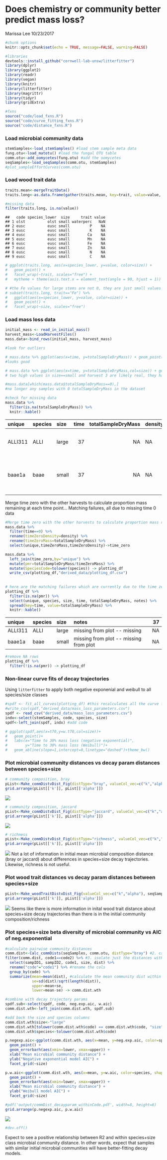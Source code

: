 Does chemistry or community better predict mass loss?
================
Marissa Lee
10/23/2017

``` r
#chunk options
knitr::opts_chunk$set(echo = TRUE, message=FALSE, warning=FALSE)

#libraries
devtools::install_github("cornwell-lab-unsw/litterfitter")
library(dplyr)
library(ggplot2)
library(readr)
library(vegan)
library(knitr)
library(litterfitter)
library(magrittr)
library(tidyr)
library(gridExtra)

#fxns
source("code/load_fxns.R")
source("code/curve_fitting_fxns.R")
source("code/distance_fxns.R")
```

### Load microbial community data

``` r
stemSamples<-load_stemSamples() #load stem sample meta data
fung.otu<-load_matotu() #load the fungal OTU table
comm.otu<-add_oomycetes(fung.otu) #add the oomycetes
seqSamples<-load_seqSamples(comm.otu, stemSamples)
#plot_sampleEffortCurves(comm.otu)
```

### Load wood trait data

``` r
traits.mean<-mergeTraitData()
traits.long<-as.data.frame(gather(traits.mean, key=trait, value=value, -(1:3)))

#missing data
filter(traits.long, is.na(value))
```

    ##   code species_lower  size     trait value
    ## 1 olst          olst small waterperc   NaN
    ## 2 eusc          eusc small         P    NA
    ## 3 eusc          eusc small         K    NA
    ## 4 eusc          eusc small        Ca    NA
    ## 5 eusc          eusc small        Mn    NA
    ## 6 eusc          eusc small        Fe    NA
    ## 7 eusc          eusc small        Zn    NA
    ## 8 eusc          eusc small         N    NA
    ## 9 eusc          eusc small         C    NA

``` r
# ggplot(traits.long, aes(x=species_lower, y=value, color=size)) + 
#   geom_point() + 
#   facet_wrap(~trait, scales="free") +
#   mytheme + theme(axis.text.x = element_text(angle = 90, hjust = 1))

# #the Fe values for large stems are not 0, they are just small values
# subset(traits.long, trait=="Fe") %>%
#   ggplot(aes(x=species_lower, y=value, color=size)) + 
#   geom_point() +
#   facet_wrap(~size, scales="free")
```

### Load mass loss data

``` r
initial_mass <- read_in_initial_mass()
harvest_mass<-LoadHarvestFiles()
mass.data<-bind_rows(initial_mass, harvest_mass)

#look for outliers

# mass.data %>% ggplot(aes(x=time, y=totalSampleDryMass)) + geom_point(alpha=0.6)+theme_bw() 
#looks good

# mass.data %>% ggplot(aes(x=time, y=totalSampleDryMass,col=size)) + geom_point(position="jitter",alpha=0.6)+theme_bw()+scale_y_log10()
# two high values in size==small and harvest 3 are likely real, they have been checked

#mass.data[which(mass.data$totalSampleDryMass==0),]
#no longer any samples with 0 totalSampleDryMass in the dataset

#check for missing data
mass.data %>%
  filter(is.na(totalSampleDryMass)) %>%
  knitr::kable()
```

| unique  | species | size  |  time|  totalSampleDryMass| density | fruiting | insects | drill |  bark\_density|  xylem\_density|  total\_density| notes                                  |
|:--------|:--------|:------|-----:|-------------------:|:--------|:---------|:--------|:------|--------------:|---------------:|---------------:|:---------------------------------------|
| ALLI311 | ALLI    | large |    37|                  NA| NA      |          | NA      | no    |             NA|              NA|              NA| missing from plot -- missing           |
| baae1a  | baae    | small |    37|                  NA| NA      |          | NA      | no    |             NA|              NA|              NA| missing from plot -- missing from plot |

Merge time zero with the other harvests to calculate proportion mass remaining at each time point... Matching failures, all due to missing time 0 data

``` r
#Merge time zero with the other harvests to calculate proportion mass remaining at each time point
mass.data %>%
  filter(time==0) %>%
  rename(timeZeroDensity=density) %>%
  rename(timeZeroMass=totalSampleDryMass) %>%
  select(unique,timeZeroMass,timeZeroDensity)->time_zero

mass.data %>%
  left_join(time_zero,by="unique") %>%
  mutate(pmr=totalSampleDryMass/timeZeroMass) %>%
  mutate(SpeciesCode=tolower(species)) -> plotting_df
  write_csv(plotting_df,"derived_data/plotting_df.csv")
  
  
# here are the matching failures which are currently due to the time zero adjustment for moisture
plotting_df %>%
  filter(is.na(pmr)) %>%
  select(unique, species, size, time, totalSampleDryMass, notes) %>%
  spread(key=time, value=totalSampleDryMass) %>%
  knitr::kable()
```

| unique  | species | size  | notes                                  |   37|
|:--------|:--------|:------|:---------------------------------------|----:|
| ALLI311 | ALLI    | large | missing from plot -- missing           |   NA|
| baae1a  | baae    | small | missing from plot -- missing from plot |   NA|

``` r
#remove NA rows
plotting_df %>%
  filter(!is.na(pmr)) -> plotting_df
```

### Non-linear curve fits of decay trajectories

Using `litterfitter` to apply both negative exponenial and weibull to all species/size classes

``` r
#spdf <- fit_all_curves(plotting_df) #this recalculates all the curve fits, uncomment if the data changes
#write_csv(spdf,"derived_data/mass_loss_parameters.csv")
spdf <- read_csv("derived_data/mass_loss_parameters.csv")
indx<-select(stemSamples, code, species, size)
spdf<-left_join(spdf, indx) #add code

# ggplot(spdf,aes(x=t70,y=w.t70,col=size))+
#   geom_point()+
#   labs(x="Time to 30% mass loss (negative exponential)", 
#        y="Time to 30% mass loss (Weibull)")+
#   geom_abline(slope=1,intercept=0,linetype="dashed")+theme_bw()
```

### Plot microbial community distances vs decay param distances between species+size

``` r
# community composition, bray
pList<-Make_commDistvDist_Fig(distType="bray", valueCol_vec=c("k","alpha"), seqSamples, stemSamples, comm.otu, spdf)
grid.arrange(pList[['k']], pList[['alpha']])
```

![](readme_files/figure-markdown_github-ascii_identifiers/unnamed-chunk-7-1.png)

``` r
# community composition, jaccard
pList<-Make_commDistvDist_Fig(distType="jaccard", valueCol_vec=c("k","alpha"), seqSamples, stemSamples, comm.otu, spdf)
grid.arrange(pList[['k']], pList[['alpha']])
```

![](readme_files/figure-markdown_github-ascii_identifiers/unnamed-chunk-7-2.png)

``` r
# richness
pList<-Make_commDistvDist_Fig(distType="richness", valueCol_vec=c("k","alpha"), seqSamples, stemSamples, comm.otu, spdf)
grid.arrange(pList[['k']], pList[['alpha']])
```

![](readme_files/figure-markdown_github-ascii_identifiers/unnamed-chunk-7-3.png) Not a lot of information in initial mean microbial composition distance (bray or jaccard) about differences in species+size decay trajectories. Likewise, richness is not useful.

### Plot wood trait distances vs decay param distances between species+size

``` r
pList<-Make_woodTraitDistvDist_Fig(valueCol_vec=c("k","alpha"), seqSamples, stemSamples, traits.mean, spdf)
grid.arrange(pList[['k']], pList[['alpha']])
```

![](readme_files/figure-markdown_github-ascii_identifiers/unnamed-chunk-8-1.png) Seems like there is more information in inital wood trait distance about species+size decay trajectories than there is in the initial community composition/richness

### Plot species+size beta diversity of microbial community vs AIC of neg.exponential

``` r
#calculate pairwise community distances
comm.dist<-Calc_commDists(seqSamples, comm.otu, distType="bray") #2. calc the distances
filter(comm.dist, code1==code2) %>% #3. isolate just the distances within species+size
  select(sampID1, sampID2, code1, size, dist) %>%
  rename("code"="code1") %>% #rename the cols
  group_by(code) %>%
  summarize(mean=mean(dist), #calculate the mean community dist within code classes
            se=sd(dist)/sqrt(length(dist)),
            upper=mean+se,
            lower=mean-se) -> comm.dist.wth

#combine with decay trajectory params
spdf.sub<-select(spdf, code, neg.exp.aic, w.aic)
comm.dist.wth<-left_join(comm.dist.wth, spdf.sub)

#add back the size and species columns
comm.dist.wth$size<-"large"
comm.dist.wth[tolower(comm.dist.wth$code) == comm.dist.wth$code, "size"]<-"small"
comm.dist.wth$species<-tolower(comm.dist.wth$code)

p.negexp.aic<-ggplot(comm.dist.wth, aes(x=mean, y=neg.exp.aic, color=species, shape=size)) + 
  geom_point() +
  geom_errorbarh(aes(xmin=lower, xmax=upper)) +
  xlab("Mean microbial community distance") + 
  ylab("Negative exponential model AIC") +
  facet_grid(~size)

p.w.aic<-ggplot(comm.dist.wth, aes(x=mean, y=w.aic, color=species, shape=size)) + 
  geom_point() +
  geom_errorbarh(aes(xmin=lower, xmax=upper)) +
  xlab("Mean microbial community distance") + 
  ylab("Weibull model AIC") +
  facet_grid(~size)

#pdf('output/commDist_decayparam_withinCode.pdf', width=8, height=6)
grid.arrange(p.negexp.aic, p.w.aic)
```

![](readme_files/figure-markdown_github-ascii_identifiers/unnamed-chunk-9-1.png)

``` r
#dev.off()
```

Expect to see a positive relationship between R2 and within species+size class microbial community distance. In other words, expect that samples with similar initial microbial communities will have better-fitting decay models.
